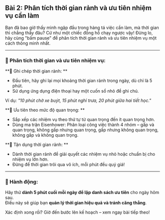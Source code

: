 ## Bài 2: Phân tích thời gian rảnh và ưu tiên nhiệm vụ cần làm  

Bạn đã bao giờ thấy mình ngập đầu trong hàng tá việc cần làm, mà thời gian thì chẳng thấy đâu? Cứ như một chiếc đồng hồ chạy ngược vậy! Đừng lo, hãy cùng "bấm pause" để phân tích thời gian rảnh và ưu tiên nhiệm vụ một cách thông minh nhất.  

---

### 📌 Phân tích thời gian và ưu tiên nhiệm vụ:  

**🔹 Ghi chép thời gian rảnh:  **  
- Đầu tiên, hãy ghi lại mọi khoảng thời gian rảnh trong ngày, dù chỉ là 5 phút.  
- Sử dụng ứng dụng điện thoại hay một cuốn sổ nhỏ để ghi chú.  

Ví dụ: *"10 phút chờ xe buýt, 15 phút nghỉ trưa, 20 phút giữa hai tiết học."*  

**🔹 Ưu tiên theo mức độ quan trọng:  **  
- Sắp xếp các nhiệm vụ theo thứ tự từ quan trọng đến ít quan trọng hơn.  
- Dùng ma trận Eisenhower: Phân loại công việc thành 4 nhóm – gấp và quan trọng, không gấp nhưng quan trọng, gấp nhưng không quan trọng, không gấp và không quan trọng.  

**🔹 Tận dụng thời gian rảnh:  **  
- Dành thời gian rảnh để giải quyết các nhiệm vụ nhỏ hoặc chuẩn bị cho nhiệm vụ lớn hơn.  
- Đừng để thời gian trôi qua vô ích, mỗi phút đều quý giá!  

---

### 🚀 Hành động:  

Hãy thử **dành 5 phút cuối mỗi ngày để lập danh sách ưu tiên** cho ngày hôm sau.  
Điều này sẽ giúp bạn **quản lý thời gian hiệu quả và tránh căng thẳng**.  

Xác định xong rồi? Giờ đến bước lên kế hoạch – xem ngay bài tiếp theo!  
